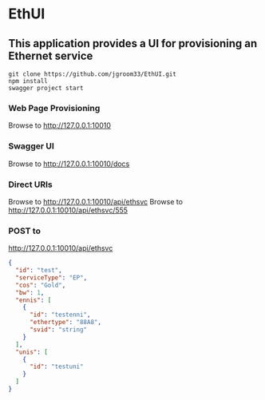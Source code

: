 # EthUI

## This application provides a UI for provisioning an Ethernet service

```shell
git clone https://github.com/jgroom33/EthUI.git
npm install
swagger project start
```

### Web Page Provisioning
Browse to http://127.0.0.1:10010

### Swagger UI
Browse to http://127.0.0.1:10010/docs

### Direct URIs
Browse to http://127.0.0.1:10010/api/ethsvc
Browse to http://127.0.0.1:10010/api/ethsvc/555

### POST to
http://127.0.0.1:10010/api/ethsvc
```json
{
  "id": "test",
  "serviceType": "EP",
  "cos": "Gold",
  "bw": 1,
  "ennis": [
    {
      "id": "testenni",
      "ethertype": "88A8",
      "svid": "string"
    }
  ],
  "unis": [
    {
      "id": "testuni"
    }
  ]
}
```
